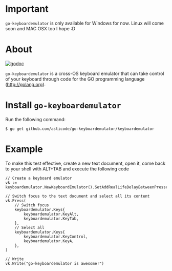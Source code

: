 # Important

`go-keyboardemulator` is only available for Windows for now. Linux will come soon and MAC OSX too I hope :D

# About

[![godoc](http://img.shields.io/badge/godoc-reference-blue.svg?style=flat)](https://godoc.org/github.com/asticode/go-keyboardemulator/keyboardemulator)

`go-keyboardemulator` is a cross-OS keyboard emulator that can take control of your keyboard through code  for the GO programming language (http://golang.org).

# Install `go-keyboardemulator`

Run the following command:

    $ go get github.com/asticode/go-keyboardemulator/keyboardemulator
    
# Example

To make this test effective, create a new text document, open it, come back to your shell with ALT+TAB and execute the following code

    // Create a keyboard emulator
    vk := keyboardemulator.NewKeyboardEmulator().SetAddRealLifeDelayBetweenPresses(true)

    // Switch focus to the text document and select all its content
    vk.Press(
        // Switch focus
        keyboardemulator.Keys{
            keyboardemulator.KeyAlt,
            keyboardemulator.KeyTab,
        },
        // Select all
        keyboardemulator.Keys{
            keyboardemulator.KeyControl,
            keyboardemulator.KeyA,
        },
    )

    // Write
    vk.Write("go-keyboardemulator is awesome!")
